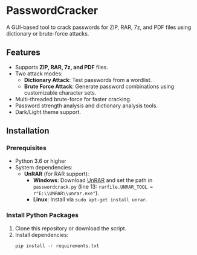 # PasswordCracker

A GUI-based tool to crack passwords for ZIP, RAR, 7z, and PDF files using dictionary or brute-force attacks.

## Features
- Supports **ZIP, RAR, 7z, and PDF** files.
- Two attack modes:
  - **Dictionary Attack**: Test passwords from a wordlist.
  - **Brute Force Attack**: Generate password combinations using customizable character sets.
- Multi-threaded brute-force for faster cracking.
- Password strength analysis and dictionary analysis tools.
- Dark/Light theme support.

## Installation

### Prerequisites
- Python 3.6 or higher
- System dependencies:
  - **UnRAR** (for RAR support):
    - **Windows**: Download [UnRAR](https://www.rarlab.com/rar_add.htm) and set the path in `passwordcrack.py` (line 13: `rarfile.UNRAR_TOOL = r"E:\\UNRAR\\unrar.exe"`).
    - **Linux**: Install via `sudo apt-get install unrar`.

### Install Python Packages
1. Clone this repository or download the script.
2. Install dependencies:
   ```bash
   pip install -r requirements.txt
